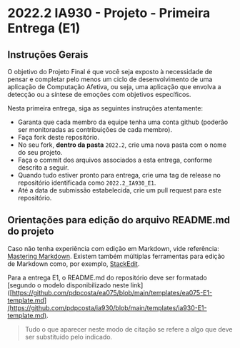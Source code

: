 # 2022.2 IA930 - Projeto - Primeira Entrega (E1)

## Instruções Gerais

O objetivo do Projeto Final é que você seja exposto à necessidade de pensar e completar pelo menos um ciclo de desenvolvimento de uma aplicação de Computação Afetiva, ou seja, uma aplicação que envolva a detecção ou a síntese de emoções com objetivos específicos.

Nesta primeira entrega, siga as seguintes instruções atentamente:
 * Garanta que cada membro da equipe tenha uma conta github (poderão ser monitoradas as contribuições de cada membro).
 * Faça fork deste repositório.
 * No seu fork, **dentro da pasta** `2022.2`, crie uma nova pasta com o nome do seu projeto.
 * Faça o commit dos arquivos associados a esta entrega, conforme descrito a seguir.
 * Quando tudo estiver pronto para entrega, crie uma tag de release no repositório identificada como `2022.2_IA930_E1`.
 * Até a data de submissão estabelecida, crie um pull request para este repositório.

## Orientações para edição do arquivo README.md do projeto

Caso não tenha experiência com edição em Markdown, vide referência: [Mastering Markdown](https://guides.github.com/features/mastering-markdown/).
Existem também múltiplas ferramentas para edição de Markdown como, por exemplo, [StackEdit](https://stackedit.io/).

Para a entrega E1, o README.md do repositório deve ser formatado [segundo o modelo disponibilizado neste link]([https://github.com/pdpcosta/ea075/blob/main/templates/ea075-E1-template.md](https://github.com/pdpcosta/ia930/blob/main/templates/ia930-E1-template.md).

> Tudo o que aparecer neste modo de citação se refere a algo que deve ser substituído pelo indicado. 
